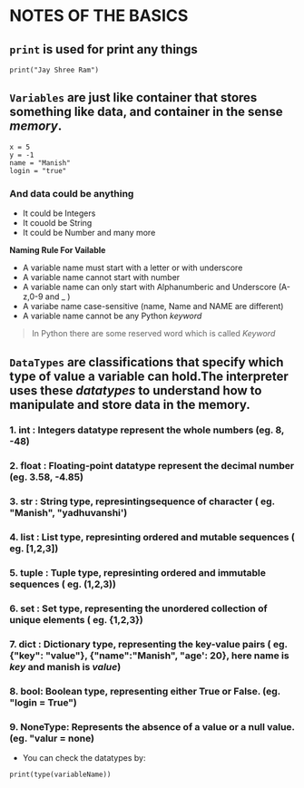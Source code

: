 # NOTES OF THE BASICS 

## ```print``` is used for print any things
```
print("Jay Shree Ram")
```

## ```Variables``` are just like container that stores something like **data**, and container in the sense *memory*.

```
x = 5
y = -1
name = "Manish"
login = "true"
```

### And data could be anything
- It could be Integers
- It couold be String
- It could be Number and many more

**Naming Rule For Vailable**
- A variable name must start with a letter or with underscore
- A variable name cannot start with number
- A variable name can only start with Alphanumberic and Underscore (A-z,0-9 and _ )
- A variabe name case-sensitive (name, Name and NAME are different)
- A variable name cannot be any Python *keyword*

> In Python there are some reserved word which is called *Keyword*

## ```DataTypes``` are classifications that specify which type of value a variable can hold.The interpreter uses these *datatypes* to understand how to manipulate and store data in the memory.

### 1. int : Integers datatype represent the whole numbers (eg. 8, -48)
### 2. float : Floating-point datatype represent the decimal number (eg. 3.58, -4.85)
### 3. str : String type, represintingsequence of character ( eg. "Manish", "yadhuvanshi')
### 4. list : List type, represinting ordered and mutable sequences ( eg. [1,2,3])
### 5. tuple : Tuple type, represinting ordered and immutable sequences ( eg. (1,2,3))
### 6. set : Set type, representing the unordered collection of unique elements ( eg. {1,2,3})
### 7. dict : Dictionary type, representing the key-value pairs ( eg. {"key": "value"}, {"name":"Manish", "age': 20}, here name is *key* and manish is *value*)
### 8. bool: Boolean type, representing either True or False. (eg. "login = True")
### 9. NoneType: Represents the absence of a value or a null value. (eg. "valur = none)

* You can check the datatypes by:
```
print(type(variableName)) 
```
